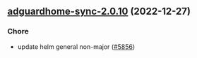 

## [adguardhome-sync-2.0.10](https://github.com/truecharts/charts/compare/adguardhome-sync-2.0.9...adguardhome-sync-2.0.10) (2022-12-27)

### Chore

- update helm general non-major ([#5856](https://github.com/truecharts/charts/issues/5856))
  
  